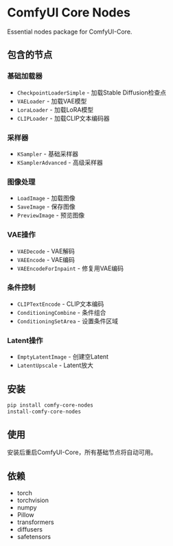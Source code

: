 # ComfyUI Core Nodes

Essential nodes package for ComfyUI-Core.

## 包含的节点

### 基础加载器
- `CheckpointLoaderSimple` - 加载Stable Diffusion检查点
- `VAELoader` - 加载VAE模型
- `LoraLoader` - 加载LoRA模型
- `CLIPLoader` - 加载CLIP文本编码器

### 采样器
- `KSampler` - 基础采样器
- `KSamplerAdvanced` - 高级采样器

### 图像处理
- `LoadImage` - 加载图像
- `SaveImage` - 保存图像
- `PreviewImage` - 预览图像

### VAE操作
- `VAEDecode` - VAE解码
- `VAEEncode` - VAE编码
- `VAEEncodeForInpaint` - 修复用VAE编码

### 条件控制
- `CLIPTextEncode` - CLIP文本编码
- `ConditioningCombine` - 条件组合
- `ConditioningSetArea` - 设置条件区域

### Latent操作
- `EmptyLatentImage` - 创建空Latent
- `LatentUpscale` - Latent放大

## 安装

```bash
pip install comfy-core-nodes
install-comfy-core-nodes
```

## 使用

安装后重启ComfyUI-Core，所有基础节点将自动可用。

## 依赖

- torch
- torchvision
- numpy
- Pillow
- transformers
- diffusers
- safetensors
